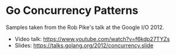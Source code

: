 # Go Concurrency Patterns

Samples taken from the Rob Pike's talk at the Google I/O 2012.

- Video talk: <https://www.youtube.com/watch?v=f6kdp27TYZs>
- Slides: <https://talks.golang.org/2012/concurrency.slide>
